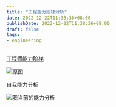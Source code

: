 ```yaml
---
title: "工程能力阶梯分析"
date: 2022-12-22T11:38:36+08:00
publishDate: 2022-12-22T11:38:36+08:00
draft: false
tags:
- engineering
---
```


[工程师能力阶梯](https://github.com/jorgef/engineeringladders)

![原图](https://s2.loli.net/2022/12/22/e7WUb6jY859TrsC.png)

自我能力分析

![我当前的能力分析](https://s2.loli.net/2022/12/22/tNIgMAXcFoOdRSW.png)


